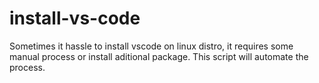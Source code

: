 # install-vs-code
Sometimes it hassle to install vscode on linux distro, it requires some manual process or install aditional package. This script will automate the process.
